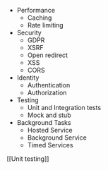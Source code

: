 - Performance
	- Caching
	- Rate limiting
- Security
	- GDPR
	- XSRF
	- Open redirect
	- XSS
	- CORS
- Identity
	- Authentication
	- Authorization
- Testing
	- Unit and Integration tests
	- Mock and stub
- Background Tasks
  	- Hosted Service
  	- Background Service
  	- Timed Services

[[Unit testing]]

